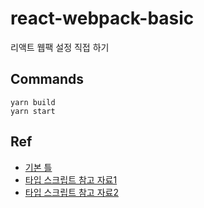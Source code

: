 # react-webpack-basic

리액트 웹팩 설정 직접 하기

## Commands

```shell
yarn build
yarn start
```

## Ref

- [기본 틀](https://velog.io/@jeff0720/React-개발-환경을-구축하면서-배우는-Webpack-기초)
- [타입 스크립트 참고 자료1](https://dev-yakuza.github.io/ko/react/typescript/)
- [타입 스크립트 참고 자료2](https://remarkablemark.org/blog/2018/11/14/typescript-react-webpack/)
